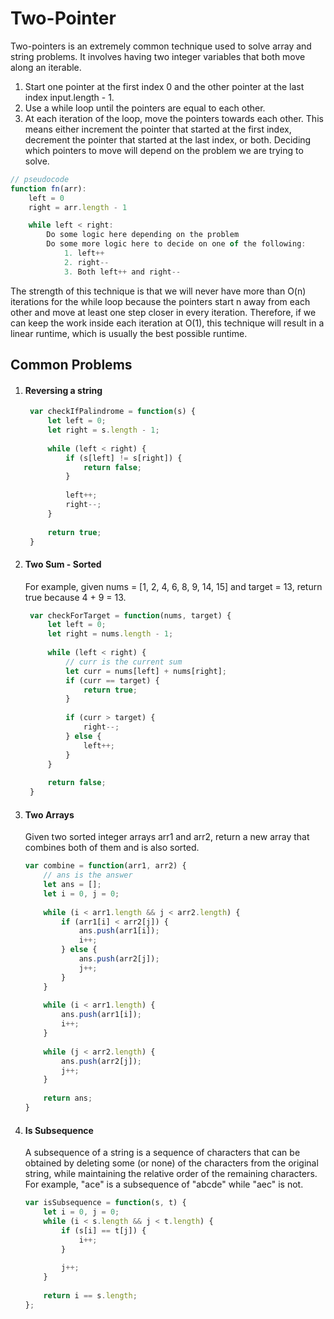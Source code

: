 # Two-Pointer 

Two-pointers is an extremely common technique used to solve array and string problems. It involves having two integer variables that both move along an iterable. 

1. Start one pointer at the first index 0 and the other pointer at the last index input.length - 1.
1. Use a while loop until the pointers are equal to each other.
1. At each iteration of the loop, move the pointers towards each other. This means either increment the pointer that started at the first index, decrement the pointer that started at the last index, or both. Deciding which pointers to move will depend on the problem we are trying to solve.

```js
// pseudocode
function fn(arr):
    left = 0
    right = arr.length - 1

    while left < right:
        Do some logic here depending on the problem
        Do some more logic here to decide on one of the following:
            1. left++
            2. right--
            3. Both left++ and right--
```

The strength of this technique is that we will never have more than O(n) iterations for the while loop because the pointers start n away from each other and move at least one step closer in every iteration. Therefore, if we can keep the work inside each iteration at O(1), this technique will result in a linear runtime, which is usually the best possible runtime. 

## Common Problems

1. #### Reversing a string
   ```js
    var checkIfPalindrome = function(s) {
        let left = 0;
        let right = s.length - 1;
        
        while (left < right) {
            if (s[left] != s[right]) {
                return false;
            }
            
            left++;
            right--;
        }
        
        return true;
    }
   ```
1. #### Two Sum - Sorted
   For example, given nums = [1, 2, 4, 6, 8, 9, 14, 15] and target = 13, return true because 4 + 9 = 13.

   ```js
    var checkForTarget = function(nums, target) {
        let left = 0;
        let right = nums.length - 1;
        
        while (left < right) {
            // curr is the current sum
            let curr = nums[left] + nums[right];
            if (curr == target) {
                return true;
            }
            
            if (curr > target) {
                right--;
            } else {
                left++;
            }
        }
        
        return false;
    }
   ```
1. #### Two Arrays
    Given two sorted integer arrays arr1 and arr2, return a new array that combines both of them and is also sorted.

    ```js
    var combine = function(arr1, arr2) {
        // ans is the answer
        let ans = [];
        let i = 0, j = 0;
        
        while (i < arr1.length && j < arr2.length) {
            if (arr1[i] < arr2[j]) {
                ans.push(arr1[i]);
                i++;
            } else {
                ans.push(arr2[j]);
                j++;
            }
        }
        
        while (i < arr1.length) {
            ans.push(arr1[i]);
            i++;
        }
        
        while (j < arr2.length) {
            ans.push(arr2[j]);
            j++;
        }
        
        return ans;
    }
    ```
1. #### Is Subsequence
   A subsequence of a string is a sequence of characters that can be obtained by deleting some (or none) of the characters from the original string, while maintaining the relative order of the remaining characters. For example, "ace" is a subsequence of "abcde" while "aec" is not.

    ```js
    var isSubsequence = function(s, t) {
        let i = 0, j = 0;
        while (i < s.length && j < t.length) {
            if (s[i] == t[j]) {
                i++;
            }
            
            j++;
        }
        
        return i == s.length;
    };
    ```